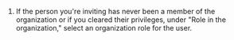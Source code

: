 1. If the person you're inviting has never been a member of the organization or if you cleared their privileges, under "Role in the organization," select an organization role for the user.